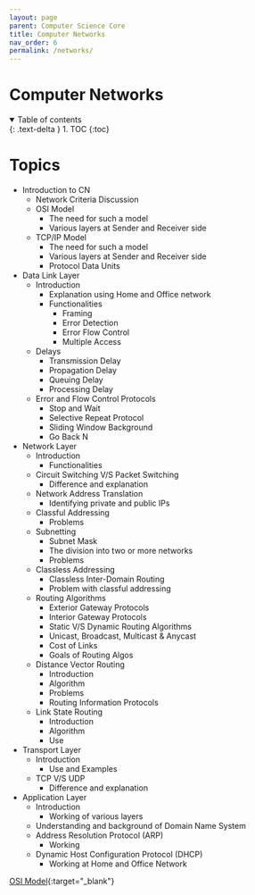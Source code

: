 ```yaml
---
layout: page
parent: Computer Science Core
title: Computer Networks
nav_order: 6
permalink: /networks/
---
```


# Computer Networks

<details open markdown="block">
  <summary>
    Table of contents
  </summary>
  {: .text-delta }
1. TOC
{:toc}
</details>

# Topics

- Introduction to CN
  - Network Criteria Discussion
  - OSI Model
    - The need for such a model
    - Various layers at Sender and Receiver side
  - TCP/IP Model
    - The need for such a model
    - Various layers at Sender and Receiver side
    - Protocol Data Units
- Data Link Layer
  - Introduction
    - Explanation using Home and Office network
    - Functionalities
      - Framing
      - Error Detection
      - Error Flow Control
      - Multiple Access
  - Delays
    - Transmission Delay
    - Propagation Delay
    - Queuing Delay
    - Processing Delay
  - Error and Flow Control Protocols
    - Stop and Wait
    - Selective Repeat Protocol
    - Sliding Window Background
    - Go Back N
- Network Layer
  - Introduction
    - Functionalities
  - Circuit Switching V/S Packet Switching
    - Difference and explanation
  - Network Address Translation
    - Identifying private and public IPs
  - Classful Addressing
    - Problems
  - Subnetting
    - Subnet Mask
    - The division into two or more networks
    - Problems
  - Classless Addressing
    - Classless Inter-Domain Routing
    - Problem with classful addressing
  - Routing Algorithms
    - Exterior Gateway Protocols
    - Interior Gateway Protocols
    - Static V/S Dynamic Routing Algorithms
    - Unicast, Broadcast, Multicast & Anycast
    - Cost of Links
    - Goals of Routing Algos
  - Distance Vector Routing
    - Introduction
    - Algorithm
    - Problems
    - Routing Information Protocols
  - Link State Routing
    - Introduction
    - Algorithm
    - Use
- Transport Layer
  - Introduction
    - Use and Examples
  - TCP V/S UDP
    - Difference and explanation
- Application Layer
  - Introduction
    - Working of various layers
  - Understanding and background of Domain Name System
  - Address Resolution Protocol (ARP)
    - Working
  - Dynamic Host Configuration Protocol (DHCP)
    - Working at Home and Office Network


[OSI Model](https://www.imperva.com/learn/application-security/osi-model/){:target="_blank"}

